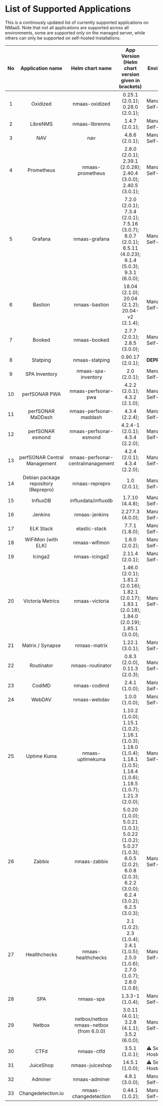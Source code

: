 # List of Supported Applications

This is a continously updated list of currently supported applications on NMaaS. Note that not all applications are supported across all environments, some are supported only on the managed server, while others can only be supported on self-hosted installations.

| No |           Application name           |             Helm chart name             |                                             App Version (Helm chart version given in brackets)                                             | Environment           |
|:--:|:------------------------------------:|:---------------------------------------:|:------------------------------------------------------------------------------------------------------------------------------------------:|-----------------------|
|  1 | Oxidized                             | nmaas-oxidized                          | 0.25.1 (2.0.1); 0.28.0 (2.0.1);                                                                                                            | Managed + Self-Hosted |
|  2 | LibreNMS                             | nmaas-librenms                          | 1.4.7 (2.0.1);                                                                                                                             | Managed + Self-Hosted |
|  3 | NAV                                  | nav                                     | 4.8.6 (2.0.1);                                                                                                                             | Managed + Self-Hosted |
|  4 | Prometheus                           | nmaas-prometheus                        | 2.8.0 (2.0.1); 2.39.1 (2.0.28); 2.40.4 (3.0.0); 2.40.5 (3.0.1);                                                                            | Managed + Self-Hosted |
|  5 | Grafana                              | nmaas-grafana                           | 7.2.0 (2.0.1); 7.3.4 (2.0.1); 7.5.16 (3.0.7); 8.0.7 (2.0.1); 8.5.11 (4.0.23); 9.1.4 (5.0.3); 9.3.1 (6.0.0);                                | Managed + Self-Hosted |
|  6 | Bastion                              | nmaas-bastion                           | 18.04 (2.1.0); 20.04 (2.1.2); 20.04-v2 (2.1.4);                                                                                            | Managed + Self-Hosted |
|  7 | Booked                               | nmaas-booked                            | 2.7.7 (2.0.1); 2.8.5 (3.0.0);                                                                                                              | Managed + Self-Hosted |
|  8 | Statping                             | nmaas-statping                          | 0.90.17 (2.0.1);                                                                                                                           | **DEPRECATED**        |
|  9 | SPA Inventory                        | nmaas-spa-inventory                     | 2.0 (2.0.1);                                                                                                                               | Managed + Self-Hosted |
| 10 | perfSONAR PWA                        | nmaas-perfsonar-pwa                     | 4.2.2 (2.0.1); 4.3.2 (2.1.0);                                                                                                              | Managed + Self-Hosted |
| 11 | perfSONAR MaDDash                    | nmaas-perfsonar-maddash                 | 4.3.4 (2.2.4);                                                                                                                             | Managed + Self-Hosted |
| 12 | perfSONAR esmond                     | nmaas-perfsonar-esmond                  | 4.2.4-1 (2.0.1); 4.3.4 (2.2.0);                                                                                                            | Managed + Self-Hosted |
| 13 | perfSONAR Central Management         | nmaas-perfsonar-centralmanagement       | 4.2.4 (2.0.1); 4.3.4 (2.2.0);                                                                                                              | Managed + Self-Hosted |
| 14 | Debian package repository (Reprepro) | nmaas-reprepro                          | 1.0 (2.0.1);                                                                                                                               | Managed + Self-Hosted |
| 15 | InfluxDB                             | influxdata/influxdb                     | 1.7.10 (4.4.8);                                                                                                                            | Managed + Self-Hosted |
| 16 | Jenkins                              | nmaas-jenkins                           | 2.277.3 (4.0.0);                                                                                                                           | Managed + Self-Hosted |
| 17 | ELK Stack                            | elastic-stack                           | 7.7.1 (1.8.0);                                                                                                                             | Managed + Self-Hosted |
| 18 | WiFiMon (with ELK)                   | nmaas-wifimon                           | 1.6.0 (2.0.2);                                                                                                                             | Managed + Self-Hosted |
| 19 | Icinga2                              | nmaas-icinga2                           | 2.11.4 (2.0.1);                                                                                                                            | Managed + Self-Hosted |
| 20 | Victoria Metrics                     | nmaas-victoria                          | 1.46.0 (2.0.1); 1.81.2 (2.0.16); 1.82.1 (2.0.17); 1.83.1 (2.0.18); 1.84.0 (2.0.19); 1.85.1 (3.0.0);                                        | Managed + Self-Hosted |
| 21 | Matrix / Synapse                     | nmaas-matrix                            | 1.22.1 (3.0.1);                                                                                                                            | Managed + Self-Hosted |
| 22 | Routinator                           | nmaas-routinator                        | 0.8.3 (2.0.0), 0.11.3 (2.0.3);                                                                                                             | Managed + Self-Hosted |
| 23 | CodiMD                               | nmaas-codimd                            | 2.4.1 (1.0.0);                                                                                                                             | Managed + Self-Hosted |
| 24 | WebDAV                               | nmaas-webdav                            | 1.0.0 (1.0.0);                                                                                                                             | Managed + Self-Hosted |
| 25 | Uptime Kuma                          | nmaas-uptimekuma                        | 1.10.2 (1.0.0); 1.15.1 (1.0.2); 1.16.1 (1.0.3); 1.18.0 (1.0.4); 1.18.1 (1.0.5); 1.18.4 (1.0.6); 1.18.5 (1.0.7);  1.21.3 (2.0.0);           | Managed + Self-Hosted |
| 26 | Zabbix                               | nmaas-zabbix                            | 5.0.20 (1.0.0); 5.0.21 (1.0.1); 5.0.22 (1.0.2); 5.0.27 (1.0.3); 6.0.5 (2.0.2); 6.0.8 (2.0.3); 6.2.2 (3.0.0); 6.2.4 (3.0.2); 6.2.5 (3.0.3); | Managed + Self-Hosted |
| 27 | Healthchecks                         | nmaas-healthchecks                      | 2.1 (1.0.2); 2.3 (1.0.4); 2.4.1 (1.0.5); 2.5.0 (1.0.6); 2.7.0 (1.0.7); 2.8.0 (1.0.8);                                                      | Managed + Self-Hosted |
| 28 | SPA                                  | nmaas-spa                               | 1.3.3-1 (1.0.4);                                                                                                                           | Managed + Self-Hosted |
| 29 | Netbox                               | netbox/netbox nmaas-netbox (from 6.0.0) | 3.0.11 (4.0.1); 3.2.8 (4.1.1);  3.5.2 (6.0.0);                                                                                             | Managed + Self-Hosted |
| 30 | CTFd                                 | nmaas-ctfd                              | 3.5.1 (1.0.1);                                                                                                                             | :warning: Self-Hosted |
| 31 | JuiceShop                            | nmaas-juiceshop                         | 14.5.1 (1.0.0);                                                                                                                            | :warning: Self-Hosted |
| 32 | Adminer                              | nmaas-adminer                           | 4.8.1 (3.0.0);                                                                                                                             | Managed + Self-Hosted |
| 33 | Changedetection.io                   | nmaas-changedetection                   | 0.44.1 (1.0.2);                                                                                                                            | Managed + Self-Hosted |